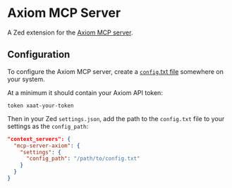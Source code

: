# Axiom MCP Server

A Zed extension for the [Axiom MCP server](https://github.com/axiomhq/mcp-server-axiom).

## Configuration

To configure the Axiom MCP server, create a [`config`.txt file](https://github.com/axiomhq/mcp-server-axiom/blob/master/README.md#config-file-example-configtxt) somewhere on your system.

At a minimum it should contain your Axiom API token:

```
token xaat-your-token
```

Then in your Zed `settings.json`, add the path to the `config.txt` file to your settings as the `config_path`:

```json
"context_servers": {
  "mcp-server-axiom": {
    "settings": {
      "config_path": "/path/to/config.txt"
    }
  }
}
```
